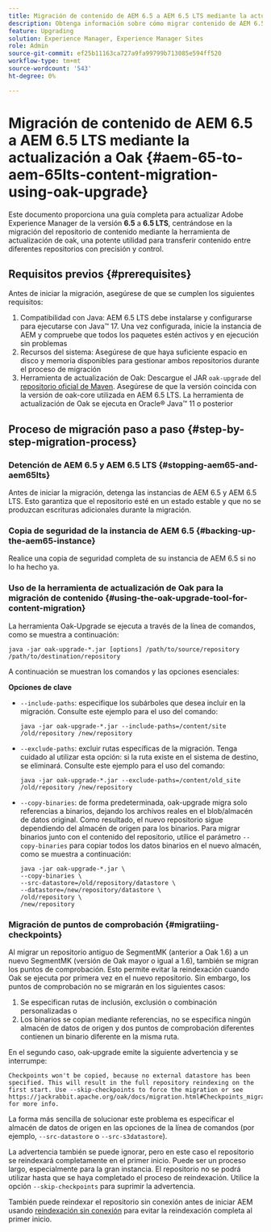 ```yaml
---
title: Migración de contenido de AEM 6.5 a AEM 6.5 LTS mediante la actualización a Oak
description: Obtenga información sobre cómo migrar contenido de AEM 6.5 a AEM 6.5 LTS mediante la herramienta de actualización de oak
feature: Upgrading
solution: Experience Manager, Experience Manager Sites
role: Admin
source-git-commit: ef25b11163ca727a9fa99799b713085e594ff520
workflow-type: tm+mt
source-wordcount: '543'
ht-degree: 0%

---
```



# Migración de contenido de AEM 6.5 a AEM 6.5 LTS mediante la actualización a Oak {#aem-65-to-aem-65lts-content-migration-using-oak-upgrade}

Este documento proporciona una guía completa para actualizar Adobe Experience Manager de la versión **6.5** a **6.5 LTS**, centrándose en la migración del repositorio de contenido mediante la herramienta de actualización de oak, una potente utilidad para transferir contenido entre diferentes repositorios con precisión y control.

## Requisitos previos {#prerequisites}

Antes de iniciar la migración, asegúrese de que se cumplen los siguientes requisitos:

1. Compatibilidad con Java: AEM 6.5 LTS debe instalarse y configurarse para ejecutarse con Java™ 17. Una vez configurada, inicie la instancia de AEM y compruebe que todos los paquetes estén activos y en ejecución sin problemas
1. Recursos del sistema: Asegúrese de que haya suficiente espacio en disco y memoria disponibles para gestionar ambos repositorios durante el proceso de migración
1. Herramienta de actualización de Oak: Descargue el JAR `oak-upgrade` del [repositorio oficial de Maven](https://mvnrepository.com/artifact/org.apache.jackrabbit/oak-upgrade). Asegúrese de que la versión coincida con la versión de oak-core utilizada en AEM 6.5 LTS. La herramienta de actualización de Oak se ejecuta en Oracle® Java™ 11 o posterior

## Proceso de migración paso a paso {#step-by-step-migration-process}

### Detención de AEM 6.5 y AEM 6.5 LTS {#stopping-aem65-and-aem65lts}

Antes de iniciar la migración, detenga las instancias de AEM 6.5 y AEM 6.5 LTS. Esto garantiza que el repositorio esté en un estado estable y que no se produzcan escrituras adicionales durante la migración.

### Copia de seguridad de la instancia de AEM 6.5 {#backing-up-the-aem65-instance}

Realice una copia de seguridad completa de su instancia de AEM 6.5 si no lo ha hecho ya.

### Uso de la herramienta de actualización de Oak para la migración de contenido {#using-the-oak-upgrade-tool-for-content-migration}

La herramienta Oak-Upgrade se ejecuta a través de la línea de comandos, como se muestra a continuación:

```
java -jar oak-upgrade-*.jar [options] /path/to/source/repository /path/to/destination/repository 
```

A continuación se muestran los comandos y las opciones esenciales:

**Opciones de clave**

* `--include-paths`: especifique los subárboles que desea incluir en la migración. Consulte este ejemplo para el uso del comando:

  ```
  java -jar oak-upgrade-*.jar --include-paths=/content/site /old/repository /new/repository
  ```

* `--exclude-paths`: excluir rutas específicas de la migración. Tenga cuidado al utilizar esta opción: si la ruta existe en el sistema de destino, se eliminará. Consulte este ejemplo para el uso del comando:

  ```
  java -jar oak-upgrade-*.jar --exclude-paths=/content/old_site /old/repository /new/repository 
  ```

* `--copy-binaries`: de forma predeterminada, oak-upgrade migra solo referencias a binarios, dejando los archivos reales en el blob/almacén de datos original. Como resultado, el nuevo repositorio sigue dependiendo del almacén de origen para los binarios. Para migrar binarios junto con el contenido del repositorio, utilice el parámetro `--copy-binaries` para copiar todos los datos binarios en el nuevo almacén, como se muestra a continuación:

  ```
  java -jar oak-upgrade-*.jar \
  --copy-binaries \
  --src-datastore=/old/repository/datastore \
  --datastore=/new/repository/datastore \
  /old/repository \
  /new/repository 
  ```

### Migración de puntos de comprobación {#migratiing-checkpoints}

Al migrar un repositorio antiguo de SegmentMK (anterior a Oak 1.6) a un nuevo SegmentMK (versión de Oak mayor o igual a 1.6), también se migran los puntos de comprobación. Esto permite evitar la reindexación cuando Oak se ejecuta por primera vez en el nuevo repositorio. Sin embargo, los puntos de comprobación no se migrarán en los siguientes casos:

1. Se especifican rutas de inclusión, exclusión o combinación personalizadas o
1. Los binarios se copian mediante referencias, no se especifica ningún almacén de datos de origen y dos puntos de comprobación diferentes contienen un binario diferente en la misma ruta.

En el segundo caso, oak-upgrade emite la siguiente advertencia y se interrumpe:

```
Checkpoints won't be copied, because no external datastore has been specified. This will result in the full repository reindexing on the first start. Use --skip-checkpoints to force the migration or see https://jackrabbit.apache.org/oak/docs/migration.html#Checkpoints_migration for more info. 
```

La forma más sencilla de solucionar este problema es especificar el almacén de datos de origen en las opciones de la línea de comandos (por ejemplo, `--src-datastore` o `--src-s3datastore`).

La advertencia también se puede ignorar, pero en este caso el repositorio se reindexará completamente en el primer inicio. Puede ser un proceso largo, especialmente para la gran instancia. El repositorio no se podrá utilizar hasta que se haya completado el proceso de reindexación. Utilice la opción `--skip-checkpoints` para suprimir la advertencia.

También puede reindexar el repositorio sin conexión antes de iniciar AEM usando [reindexación sin conexión](/help/sites-deploying/upgrade-offline-reindexing.md) para evitar la reindexación completa al primer inicio.
